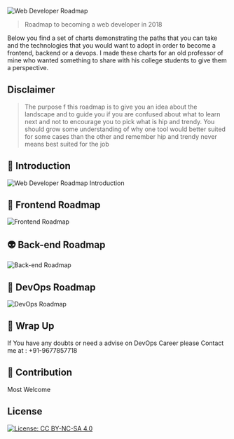 ![Web Developer Roadmap](https://i.imgur.com/oxsayps.png)

> Roadmap to becoming a web developer in 2018

Below you find a set of charts demonstrating the paths that you can take and the technologies that you would want to adopt in order to become a frontend, backend or a devops. I made these charts for an old professor of mine who wanted something to share with his college students to give them a perspective.


## Disclaimer
> The purpose f this roadmap is to give you an idea about the landscape and to guide you if you are confused about what to learn next and not to encourage you to pick what is hip and trendy. You should grow some understanding of why one tool would better suited for some cases than the other and remember hip and trendy never means best suited for the job

## 🚀 Introduction

![Web Developer Roadmap Introduction](https://i.imgur.com/OZUOUtI.png)

## 🎨 Frontend Roadmap

![Frontend Roadmap](./frontend.png)

## 👽 Back-end Roadmap

![Back-end Roadmap](./backend.png)

## 👷 DevOps Roadmap

![DevOps Roadmap](./devops.png)

## 🚦 Wrap Up

If You have any doubts or need a advise on DevOps Career please Contact me at : +91-9677857718

## 🙌 Contribution

Most Welcome

## License

[![License: CC BY-NC-SA 4.0](https://img.shields.io/badge/License-CC%20BY--NC--SA%204.0-lightgrey.svg)](https://creativecommons.org/licenses/by-nc-sa/4.0/)
